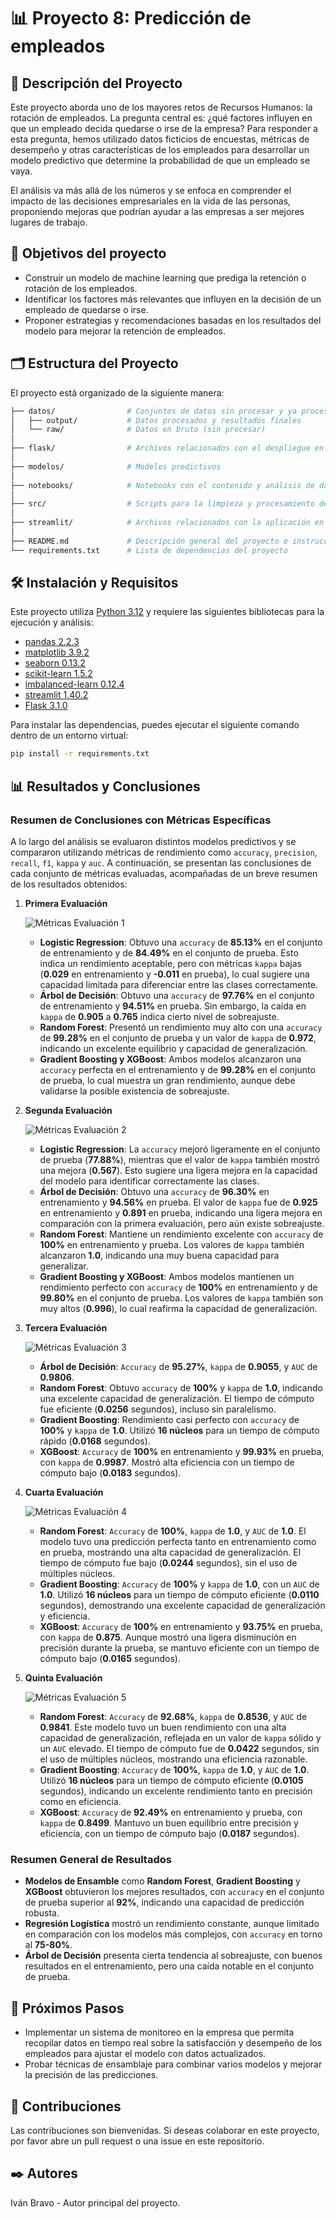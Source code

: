 
# 📊 Proyecto 8: Predicción de empleados

## 📖 Descripción del Proyecto

Este proyecto aborda uno de los mayores retos de Recursos Humanos: la rotación de empleados. La pregunta central es: ¿qué factores influyen en que un empleado decida quedarse o irse de la empresa? Para responder a esta pregunta, hemos utilizado datos ficticios de encuestas, métricas de desempeño y otras características de los empleados para desarrollar un modelo predictivo que determine la probabilidad de que un empleado se vaya.

El análisis va más allá de los números y se enfoca en comprender el impacto de las decisiones empresariales en la vida de las personas, proponiendo mejoras que podrían ayudar a las empresas a ser mejores lugares de trabajo.

## 🎯 Objetivos del proyecto

- Construir un modelo de machine learning que prediga la retención o rotación de los empleados.
- Identificar los factores más relevantes que influyen en la decisión de un empleado de quedarse o irse.
- Proponer estrategias y recomendaciones basadas en los resultados del modelo para mejorar la retención de empleados.

## 🗂️ Estructura del Proyecto

El proyecto está organizado de la siguiente manera:

```bash
├── datos/                # Conjuntos de datos sin procesar y ya procesados
│   ├── output/           # Datos procesados y resultados finales
│   └── raw/              # Datos en bruto (sin procesar)
│
├── flask/                # Archivos relacionados con el despliegue en Flask
│
├── modelos/              # Modelos predictivos
│
├── notebooks/            # Notebooks con el contenido y análisis de datos
│
├── src/                  # Scripts para la limpieza y procesamiento de datos
│
├── streamlit/            # Archivos relacionados con la aplicación en Streamlit
│
├── README.md             # Descripción general del proyecto e instrucciones
└── requirements.txt      # Lista de dependencias del proyecto
```

## 🛠️ Instalación y Requisitos

Este proyecto utiliza [Python 3.12](https://docs.python.org/3.12/) y requiere las siguientes bibliotecas para la ejecución y análisis:

- [pandas 2.2.3](https://pandas.pydata.org/docs/)
- [matplotlib 3.9.2](https://matplotlib.org/stable/index.html)
- [seaborn 0.13.2](https://seaborn.pydata.org/tutorial.html)
- [scikit-learn 1.5.2](https://scikit-learn.org/stable/)
- [imbalanced-learn 0.12.4](https://imbalanced-learn.org/stable/)
- [streamlit 1.40.2](https://docs.streamlit.io/)
- [Flask 3.1.0](https://flask.palletsprojects.com/)

Para instalar las dependencias, puedes ejecutar el siguiente comando dentro de un entorno virtual:

```bash
pip install -r requirements.txt
```

## 📊 Resultados y Conclusiones

### Resumen de Conclusiones con Métricas Específicas

A lo largo del análisis se evaluaron distintos modelos predictivos y se compararon utilizando métricas de rendimiento como `accuracy`, `precision`, `recall`, `f1`, `kappa` y `auc`. A continuación, se presentan las conclusiones de cada conjunto de métricas evaluadas, acompañadas de un breve resumen de los resultados obtenidos:

1. **Primera Evaluación**

   ![Métricas Evaluación 1](assets/image-1.png)

   - **Logistic Regression**: Obtuvo una `accuracy` de **85.13%** en el conjunto de entrenamiento y de **84.49%** en el conjunto de prueba. Esto indica un rendimiento aceptable, pero con métricas `kappa` bajas (**0.029** en entrenamiento y **-0.011** en prueba), lo cual sugiere una capacidad limitada para diferenciar entre las clases correctamente.
   - **Árbol de Decisión**: Obtuvo una `accuracy` de **97.76%** en el conjunto de entrenamiento y **94.51%** en prueba. Sin embargo, la caída en `kappa` de **0.905** a **0.765** indica cierto nivel de sobreajuste.
   - **Random Forest**: Presentó un rendimiento muy alto con una `accuracy` de **99.28%** en el conjunto de prueba y un valor de `kappa` de **0.972**, indicando un excelente equilibrio y capacidad de generalización.
   - **Gradient Boosting y XGBoost**: Ambos modelos alcanzaron una `accuracy` perfecta en el entrenamiento y de **99.28%** en el conjunto de prueba, lo cual muestra un gran rendimiento, aunque debe validarse la posible existencia de sobreajuste.


2. **Segunda Evaluación**

   ![Métricas Evaluación 2](assets/image-2.png)

   - **Logistic Regression**: La `accuracy` mejoró ligeramente en el conjunto de prueba (**77.88%**), mientras que el valor de `kappa` también mostró una mejora (**0.567**). Esto sugiere una ligera mejora en la capacidad del modelo para identificar correctamente las clases.
   - **Árbol de Decisión**: Obtuvo una `accuracy` de **96.30%** en entrenamiento y **94.56%** en prueba. El valor de `kappa` fue de **0.925** en entrenamiento y **0.891** en prueba, indicando una ligera mejora en comparación con la primera evaluación, pero aún existe sobreajuste.
   - **Random Forest**: Mantiene un rendimiento excelente con `accuracy` de **100%** en entrenamiento y prueba. Los valores de `kappa` también alcanzaron **1.0**, indicando una muy buena capacidad para generalizar.
   - **Gradient Boosting y XGBoost**: Ambos modelos mantienen un rendimiento perfecto con `accuracy` de **100%** en entrenamiento y de **99.80%** en el conjunto de prueba. Los valores de `kappa` también son muy altos (**0.996**), lo cual reafirma la capacidad de generalización.


3. **Tercera Evaluación**

   ![Métricas Evaluación 3](assets/image-3.png)

   - **Árbol de Decisión**: `Accuracy` de **95.27%**, `kappa` de **0.9055**, y `AUC` de **0.9806**.
    - **Random Forest**: Obtuvo `accuracy` de **100%** y `kappa` de **1.0**, indicando una excelente capacidad de generalización. El tiempo de cómputo fue eficiente (**0.0256** segundos), incluso sin paralelismo.
    - **Gradient Boosting**: Rendimiento casi perfecto con `accuracy` de **100%** y `kappa` de **1.0**. Utilizó **16 núcleos** para un tiempo de cómputo rápido (**0.0168** segundos).
    - **XGBoost**: `Accuracy` de **100%** en entrenamiento y **99.93%** en prueba, con `kappa` de **0.9987**. Mostró alta eficiencia con un tiempo de cómputo bajo (**0.0183** segundos).

4. **Cuarta Evaluación**

    ![Métricas Evaluación 4](assets/image-4.png)

    - **Random Forest**: `Accuracy` de **100%**, `kappa` de **1.0**, y `AUC` de **1.0**. El modelo tuvo una predicción perfecta tanto en entrenamiento como en prueba, mostrando una alta capacidad de generalización. El tiempo de cómputo fue bajo (**0.0244** segundos), sin el uso de múltiples núcleos.
    - **Gradient Boosting**: `Accuracy` de **100%** y `kappa` de **1.0**, con un `AUC` de **1.0**. Utilizó **16 núcleos** para un tiempo de cómputo eficiente (**0.0110** segundos), demostrando una excelente capacidad de generalización y eficiencia.
    - **XGBoost**: `Accuracy` de **100%** en entrenamiento y **93.75%** en prueba, con `kappa` de **0.875**. Aunque mostró una ligera disminución en precisión durante la prueba, se mantuvo eficiente con un tiempo de cómputo bajo (**0.0165** segundos).

5. **Quinta Evaluación**

    ![Métricas Evaluación 5](assets/image-5.png)
    
    - **Random Forest**: `Accuracy` de **92.68%**, `kappa` de **0.8536**, y `AUC` de **0.9841**. Este modelo tuvo un buen rendimiento con una alta capacidad de generalización, reflejada en un valor de `kappa` sólido y un `AUC` elevado. El tiempo de cómputo fue de **0.0422** segundos, sin el uso de múltiples núcleos, mostrando una eficiencia razonable.
    - **Gradient Boosting**: `Accuracy` de **100%**, `kappa` de **1.0**, y `AUC` de **1.0**. Utilizó **16 núcleos** para un tiempo de cómputo eficiente (**0.0105** segundos), indicando un excelente rendimiento tanto en precisión como en eficiencia.
    - **XGBoost**: `Accuracy` de **92.49%** en entrenamiento y prueba, con `kappa` de **0.8499**. Mantuvo un buen equilibrio entre precisión y eficiencia, con un tiempo de cómputo bajo (**0.0187** segundos).


### Resumen General de Resultados

- **Modelos de Ensamble** como **Random Forest**, **Gradient Boosting** y **XGBoost** obtuvieron los mejores resultados, con `accuracy` en el conjunto de prueba superior al **92%**, indicando una capacidad de predicción robusta.
- **Regresión Logística** mostró un rendimiento constante, aunque limitado en comparación con los modelos más complejos, con `accuracy` en torno al **75-80%**.
- **Árbol de Decisión** presenta cierta tendencia al sobreajuste, con buenos resultados en el entrenamiento, pero una caída notable en el conjunto de prueba.

## 🔄 Próximos Pasos

- Implementar un sistema de monitoreo en la empresa que permita recopilar datos en tiempo real sobre la satisfacción y desempeño de los empleados para ajustar el modelo con datos actualizados.
- Probar técnicas de ensamblaje para combinar varios modelos y mejorar la precisión de las predicciones.

## 🤝 Contribuciones

Las contribuciones son bienvenidas. Si deseas colaborar en este proyecto, por favor abre un pull request o una issue en este repositorio.

## ✒️ Autores

Iván Bravo - Autor principal del proyecto.